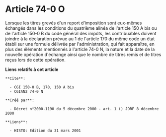 # Article 74-0 O

Lorsque les titres grevés d'un report d'imposition sont eux-mêmes échangés dans les conditions du quatrième alinéa de
l'article 150 A bis ou de l'article 150-0 B du code général des impôts, les contribuables doivent joindre à la déclaration
prévue au 1 de l'article 170 du même code un état établi sur une formule délivrée par l'administration, qui fait apparaître,
en plus des éléments mentionnés à l'article 74-0 N, la nature et la date de la nouvelle opération d'échange ainsi que le
nombre de titres remis et de titres reçus lors de cette opération.

**Liens relatifs à cet article**

	**Cite**:

	  - CGI 150-0 B, 170, 150 A bis
	  - CGIAN2 74-0 N

	**Créé par**:

	  - Décret n°2000-1190 du 5 décembre 2000 - art. 1 () JORF 8 décembre 2000

	**Liens**:

	  - HISTO: Edition du 31 mars 2001
